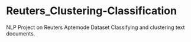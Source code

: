 # Reuters_Clustering-Classification
NLP Project on Reuters Aptemode Dataset
Classifying and clustering text documents.
